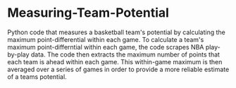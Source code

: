Measuring-Team-Potential
========================

Python code that measures a basketball team's potential by calculating the maximum point-differential within each game. To calculate a team's maximum point-differntial within each game, the code scrapes NBA play-by-play data. The code then extracts the maximum number of points that each team is ahead within each game. This within-game maximum is then averaged over a series of games in order to provide a more reliable estimate of a teams potential. 
